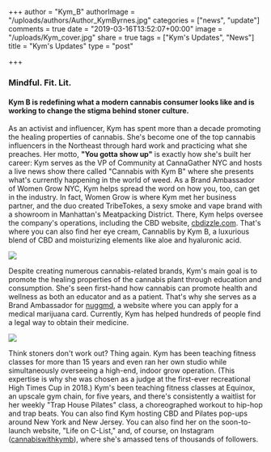 +++
author = "Kym_B"
authorImage = "/uploads/authors/Author_KymByrnes.jpg"
categories = ["news", "update"]
comments = true
date = "2019-03-16T13:52:07+00:00"
image = "/uploads/Kym_cover.jpg"
share = true
tags = ["Kym's Updates", "News"]
title = "Kym's Updates"
type = "post"

+++

### Mindful. Fit. Lit. 

#### Kym B is redefining what a modern cannabis consumer looks like and is working to change the stigma behind stoner culture.

As an activist and influencer, Kym has spent more than a decade promoting the healing properties of cannabis. She's become one of the top cannabis influencers in the Northeast through hard work and practicing what she preaches. Her motto, **"You gotta show up"** is exactly how she's built her career: Kym serves as the VP of Community at CannaGather NYC and hosts a live news show there called "Cannabis with Kym B" where she presents what's currently happening in the world of weed. As a Brand Ambassador of Women Grow NYC, Kym helps spread the word on how you, too, can get in the industry. In fact, Women Grow is where Kym met her business partner, and the duo created TribeTokes, a sexy smoke and vape brand with a showroom in Manhattan's Meatpacking District. There, Kym helps oversee the company's operations, including the CBD website, [cbdizzle.com](http://cbdizzle.com/). That's where you can also find her eye cream, Cannablis by Kym B, a luxurious blend of CBD and moisturizing elements like aloe and hyaluronic acid.

![](/uploads/eyecream_sidebyside.jpg)

Despite creating numerous cannabis-related brands, Kym's main goal is to promote the healing properties of the cannabis plant through education and consumption. She's seen first-hand how cannabis can promote health and wellness as both an educator and as a patient. That's why she serves as a Brand Ambassador for [nuggmd](http://kymb.nuggmd.com/ "http://kymb.nuggmd.com/"), a website where you can apply for a medical marijuana card. Currently, Kym has helped hundreds of people find a legal way to obtain their medicine.

![](/uploads/authors/Author_KymByrnes.jpg)

Think stoners don't work out? Thing again. Kym has been teaching fitness classes for more than 15 years and even ran her own studio while simultaneously overseeing a high-end, indoor grow operation. (This expertise is why she was chosen as a judge at the first-ever recreational High Times Cup in 2018.) Kym's been teaching fitness classes at Equinox, an upscale gym chain, for five years, and there's consistently a waitlist for her weekly "Trap House Pilates" class, a choreographed workout to hip-hop and trap beats. You can also find Kym hosting CBD and Pilates pop-ups around New York and New Jersey. You can also find her on the soon-to-launch website, "Life on C-List," and, of course, on Instagram ([cannabiswithkymb](https://instagram.com/cannabiswithkymb?utm_source=ig_profile_share&igshid=v99cnmtaq54b "https://instagram.com/cannabiswithkymb?utm_source=ig_profile_share&igshid=v99cnmtaq54b")), where she's amassed tens of thousands of followers.